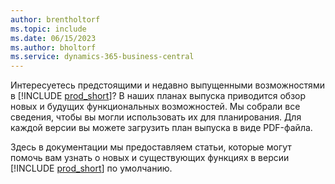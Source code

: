 ```yaml
---
author: brentholtorf
ms.topic: include
ms.date: 06/15/2023
ms.author: bholtorf
ms.service: dynamics-365-business-central
---
```

Интересуетесь предстоящими и недавно выпущенными возможностями в [!INCLUDE [prod_short](prod_short.md)]? В наших планах выпуска приводится обзор новых и будущих функциональных возможностей. Мы собрали все сведения, чтобы вы могли использовать их для планирования. Для каждой версии вы можете загрузить план выпуска в виде PDF-файла.

Здесь в документации мы предоставляем статьи, которые могут помочь вам узнать о новых и существующих функциях в версии [!INCLUDE [prod_short](prod_short.md)] по умолчанию.